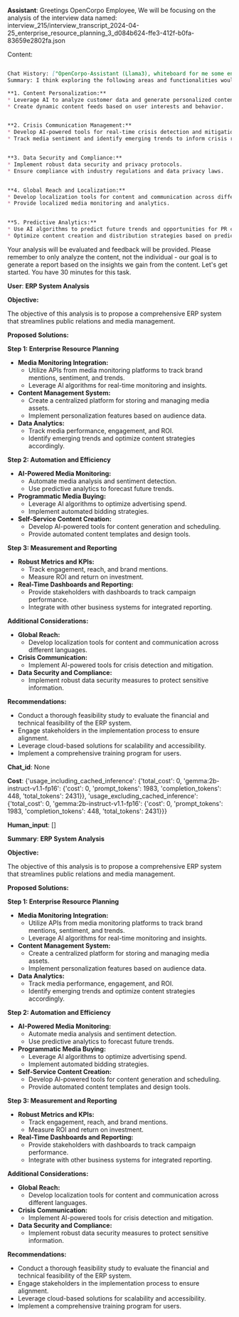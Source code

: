 **Assistant**: Greetings OpenCorpo Employee, We will be focusing on the analysis of the interview data named: interview_215/interview_transcript_2024-04-25_enterprise_resource_planning_3_d084b624-ffe3-412f-b0fa-83659e2802fa.json 


 Content: 

 ```md

 Chat History: ["OpenCorpo-Assistant (Llama3), whiteboard for me some enterprise resource planning. Propose a solution for public relations and media strategies. I will evaluate your answers and give my feedback, then propose a problem to you. You will answer and I will evaluate. Let's now begin. You have 30 minutes.", '**Step 1: Enterprise Resource Planning**\n\n* Develop a comprehensive ERP system to streamline public relations and media management.\n* Integrate media monitoring tools to track brand mentions and media coverage.\n* Implement content management systems for centralized media assets and content distribution.\n\n\n**Step 2: Public Relations and Media Strategies**\n\n* Design a targeted content creation and distribution strategy.\n* Implement social media monitoring to track brand sentiment and trends.\n* Establish media partnerships and relationships with key journalists and influencers.\n\n\n**Step 3: Problem**\n\n* How can we leverage technology to optimize public relations and media strategies in a fast-paced and competitive marketplace?', "Excellent start!\n\nFor Step 1, I'll provide some suggestions:\n\n1. **Media Monitoring Integration**: Utilize APIs from media monitoring platforms like Meltwater, Brandwatch, or Cision to track brand mentions, sentiment analysis, and media coverage. This will help in identifying trends, measuring campaign effectiveness, and providing insights for future PR strategies.\n2. **Content Management System**: Implement a cloud-based CMS like Adobe Experience Manager, Drupal, or WordPress to store, manage, and distribute media assets (images, videos, documents) centrally. This will ensure easy access, version control, and collaboration among teams.\n3. **Data Analytics**: Integrate data analytics tools like Google Analytics, Salesforce, or HubSpot to track website traffic, engagement metrics, and conversion rates. This will help in measuring the success of PR campaigns and making data-driven decisions.\n\nFor Step 2, here are some ideas:\n\n1. **Content Creation Strategy**: Develop a content calendar that includes a mix of promotional, educational, and engaging content (blog posts, videos, social media posts, infographics). Focus on creating high-quality, shareable content that resonates with target audiences.\n2. **Social Media Monitoring**: Utilize social listening tools like Hootsuite Insights, Sprout Social, or Brandwatch to track brand mentions, hashtags, and keywords across social media platforms. This will help in identifying brand sentiment, tracking trends, and responding promptly to customer queries or concerns.\n3. **Media Partnerships**: Establish relationships with key journalists, influencers, and industry thought leaders by offering exclusive content, expertise, or press releases. This can lead to feature stories, interviews, and product placements that boost brand visibility.\n\nFor the Problem: To leverage technology and optimize public relations and media strategies in a competitive marketplace, I suggest:\n\n1. **Artificial Intelligence (AI) powered Media Monitoring**: Implement AI-driven media monitoring tools like Netbase or Brandwatch to analyze large amounts of data, identify trends, and provide predictive insights on brand mentions, sentiment analysis, and campaign effectiveness.\n2. **Personalization and Targeting**: Leverage customer data platforms (CDPs) like AgilOne or BlueConic to segment target audiences based on demographics, behavior, and preferences. Use this information to create personalized content and messaging that resonates with each audience group.\n3. **Real-time Feedback and Optimization**: Implement agile project management tools like Asana, Trello, or Jira to track PR campaigns in real-time. Use data analytics and feedback from stakeholders to optimize campaign strategies and improve ROI.\n\nThese are just some ideas to get you started! What do you think? Would you like me to elaborate on any of these points or provide more suggestions?", 'I believe that your proposed solutions are comprehensive and well-aligned with current industry trends. The suggestions for integrating media monitoring tools, content management systems, and data analytics are highly relevant and will enable organizations to optimize their public relations and media strategies effectively.\n\nI would further suggest:\n\n**1. Automation and Efficiency:**\n\n* Automate media monitoring and content distribution processes using AI-powered tools.\n* Implement programmatic media buying to optimize advertising spend across different channels.\n* Develop self-service content creation platforms to empower internal teams to generate content.\n\n\n**2. Measurement and Reporting:**\n\n* Establish robust metrics to track the success of PR campaigns.\n* Provide real-time dashboards and reporting tools for stakeholders to track progress.\n* Implement A/B testing to optimize content and messaging for maximum impact.\n\n\n**3. Collaboration and Communication:**\n\n* Utilize communication tools like Slack or Microsoft Teams for real-time collaboration among teams.\n* Implement project management platforms like Asana or Trello for efficient task management and communication.', 'I completely agree with your suggestions! They are a great way to build upon the foundation of a comprehensive ERP system, media monitoring integration, content management systems, and data analytics.\n\n**Automation and Efficiency:**\n1. **AI-Powered Media Monitoring**: Automate media monitoring processes using AI-powered tools like Netbase or Brandwatch to identify trends, sentiment analysis, and brand mentions in real-time.\n2. **Programmatic Media Buying**: Implement programmatic buying strategies using platforms like DataXu or MediaMath to optimize advertising spend across different channels (social media, display ads, video, etc.).\n3. **Self-Service Content Creation Platforms**: Develop internal content creation platforms that empower teams to generate high-quality content using templates, design tools, and workflow automation.\n\n**Measurement and Reporting:**\n1. **Robust Metrics and KPIs**: Establish clear metrics and KPIs (e.g., engagement rates, lead generation, brand mentions) to track the success of PR campaigns.\n2. **Real-Time Dashboards and Reporting**: Provide stakeholders with real-time dashboards and reporting tools (e.g., Tableau, Power BI) to track progress and adjust strategies accordingly.\n3. **A/B Testing and Optimization**: Implement A/B testing and optimization techniques to identify which content and messaging resonate best with target audiences.\n\n**Collaboration and Communication:**\n1. **Real-Time Communication Tools**: Utilize real-time communication tools like Slack or Microsoft Teams for efficient team collaboration and information sharing.\n2. **Project Management Platforms**: Implement project management platforms like Asana, Trello, or Jira to manage tasks, track progress, and communicate with teams.\n\nThese suggestions will help organizations streamline their public relations and media strategies, improve efficiency, and drive better ROI from their campaigns.\n\nWhat do you think? Are there any other areas or functionalities that you would like to explore in this ERP system for public relations and media management?', 'I think exploring the following areas and functionalities would be valuable:\n\n**1. Content Personalization:**\n* Leverage AI to analyze customer data and generate personalized content.\n* Create dynamic content feeds based on user interests and behavior.\n\n\n**2. Crisis Communication Management:**\n* Develop AI-powered tools for real-time crisis detection and mitigation.\n* Track media sentiment and identify emerging trends to inform crisis response strategies.\n\n\n**3. Data Security and Compliance:**\n* Implement robust data security and privacy protocols.\n* Ensure compliance with industry regulations and data privacy laws.\n\n\n**4. Global Reach and Localization:**\n* Develop localization tools for content and communication across different languages and regions.\n* Provide localized media monitoring and analytics.\n\n\n**5. Predictive Analytics:**\n* Use AI algorithms to predict future trends and opportunities for PR campaigns.\n* Optimize content creation and distribution strategies based on predicted outcomes.'] 
 Summary: I think exploring the following areas and functionalities would be valuable:

**1. Content Personalization:**
* Leverage AI to analyze customer data and generate personalized content.
* Create dynamic content feeds based on user interests and behavior.


**2. Crisis Communication Management:**
* Develop AI-powered tools for real-time crisis detection and mitigation.
* Track media sentiment and identify emerging trends to inform crisis response strategies.


**3. Data Security and Compliance:**
* Implement robust data security and privacy protocols.
* Ensure compliance with industry regulations and data privacy laws.


**4. Global Reach and Localization:**
* Develop localization tools for content and communication across different languages and regions.
* Provide localized media monitoring and analytics.


**5. Predictive Analytics:**
* Use AI algorithms to predict future trends and opportunities for PR campaigns.
* Optimize content creation and distribution strategies based on predicted outcomes. 
``` 


 Your analysis will be evaluated and feedback will be provided. Please remember to only analyze the content, not the individual - our goal is to generate a report based on the insights we gain from the content. Let's get started. You have 30 minutes for this task.

**User**: **ERP System Analysis**

**Objective:**

The objective of this analysis is to propose a comprehensive ERP system that streamlines public relations and media management.

**Proposed Solutions:**

**Step 1: Enterprise Resource Planning**

* **Media Monitoring Integration:**
    * Utilize APIs from media monitoring platforms to track brand mentions, sentiment, and trends.
    * Leverage AI algorithms for real-time monitoring and insights.
* **Content Management System:**
    * Create a centralized platform for storing and managing media assets.
    * Implement personalization features based on audience data.
* **Data Analytics:**
    * Track media performance, engagement, and ROI.
    * Identify emerging trends and optimize content strategies accordingly.

**Step 2: Automation and Efficiency**

* **AI-Powered Media Monitoring:**
    * Automate media analysis and sentiment detection.
    * Use predictive analytics to forecast future trends.
* **Programmatic Media Buying:**
    * Leverage AI algorithms to optimize advertising spend.
    * Implement automated bidding strategies.
* **Self-Service Content Creation:**
    * Develop AI-powered tools for content generation and scheduling.
    * Provide automated content templates and design tools.

**Step 3: Measurement and Reporting**

* **Robust Metrics and KPIs:**
    * Track engagement, reach, and brand mentions.
    * Measure ROI and return on investment.
* **Real-Time Dashboards and Reporting:**
    * Provide stakeholders with dashboards to track campaign performance.
    * Integrate with other business systems for integrated reporting.

**Additional Considerations:**

* **Global Reach:**
    * Develop localization tools for content and communication across different languages.
* **Crisis Communication:**
    * Implement AI-powered tools for crisis detection and mitigation.
* **Data Security and Compliance:**
    * Implement robust data security measures to protect sensitive information.

**Recommendations:**

* Conduct a thorough feasibility study to evaluate the financial and technical feasibility of the ERP system.
* Engage stakeholders in the implementation process to ensure alignment.
* Leverage cloud-based solutions for scalability and accessibility.
* Implement a comprehensive training program for users.

**Chat_id**: None

**Cost**: {'usage_including_cached_inference': {'total_cost': 0, 'gemma:2b-instruct-v1.1-fp16': {'cost': 0, 'prompt_tokens': 1983, 'completion_tokens': 448, 'total_tokens': 2431}}, 'usage_excluding_cached_inference': {'total_cost': 0, 'gemma:2b-instruct-v1.1-fp16': {'cost': 0, 'prompt_tokens': 1983, 'completion_tokens': 448, 'total_tokens': 2431}}}

**Human_input**: []

**Summary**: **ERP System Analysis**

**Objective:**

The objective of this analysis is to propose a comprehensive ERP system that streamlines public relations and media management.

**Proposed Solutions:**

**Step 1: Enterprise Resource Planning**

* **Media Monitoring Integration:**
    * Utilize APIs from media monitoring platforms to track brand mentions, sentiment, and trends.
    * Leverage AI algorithms for real-time monitoring and insights.
* **Content Management System:**
    * Create a centralized platform for storing and managing media assets.
    * Implement personalization features based on audience data.
* **Data Analytics:**
    * Track media performance, engagement, and ROI.
    * Identify emerging trends and optimize content strategies accordingly.

**Step 2: Automation and Efficiency**

* **AI-Powered Media Monitoring:**
    * Automate media analysis and sentiment detection.
    * Use predictive analytics to forecast future trends.
* **Programmatic Media Buying:**
    * Leverage AI algorithms to optimize advertising spend.
    * Implement automated bidding strategies.
* **Self-Service Content Creation:**
    * Develop AI-powered tools for content generation and scheduling.
    * Provide automated content templates and design tools.

**Step 3: Measurement and Reporting**

* **Robust Metrics and KPIs:**
    * Track engagement, reach, and brand mentions.
    * Measure ROI and return on investment.
* **Real-Time Dashboards and Reporting:**
    * Provide stakeholders with dashboards to track campaign performance.
    * Integrate with other business systems for integrated reporting.

**Additional Considerations:**

* **Global Reach:**
    * Develop localization tools for content and communication across different languages.
* **Crisis Communication:**
    * Implement AI-powered tools for crisis detection and mitigation.
* **Data Security and Compliance:**
    * Implement robust data security measures to protect sensitive information.

**Recommendations:**

* Conduct a thorough feasibility study to evaluate the financial and technical feasibility of the ERP system.
* Engage stakeholders in the implementation process to ensure alignment.
* Leverage cloud-based solutions for scalability and accessibility.
* Implement a comprehensive training program for users.

